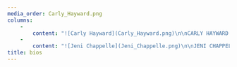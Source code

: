 ```yaml
---
media_order: Carly_Hayward.png
columns:
    -
        content: "![Carly Hayward](Carly_Hayward.png)\n\nCARLY HAYWARD is a developmental novel editor who helps authors find their voice and bring their book to light. With 10+ years in publishing, she’s worked all over the industry, including at a big 5 publishing house, a small press, and a literary agency. She is a co-founding Revise & Resub (#RevPit) editor as well as an EFA and CWiP member. Editing combines her love of reading, giving advice, and logic puzzles. When not reading or working she lounges with her husband being vastly amused by their cats or binge-watching TV.\n\n[BookLightEditorial.com](https://booklighteditorial.com?target=_blank) <br>\n[Carly's Twitter](https://twitter.com/FromCarly?target=_blank)"
    -
        content: "![Jeni Chappelle](Jeni_Chappelle.png)\n\nJENI CHAPPELLE is a freelance novel editor with ten years’ experience, co-founding editor and board member for Revise & Resub (#RevPit) and member of AWP, EFA, and ACES. She also co-hosts another podcast, Indie Chicks. Jeni loves working with authors of all levels to shape their stories and bring their books out into the world. She considers herself a hobbit (minus the big, hairy feet) and lives in a tiny town near Charlotte, NC with her family and way too many pets. \n\n[JeniChappelleEditorial.com](https://www.jenichappelleeditorial.com?target=_blank) <br>\n[Jeni's Twitter](https://twitter.com/jenichappelle?target=_blank)"
title: bios
---
```


